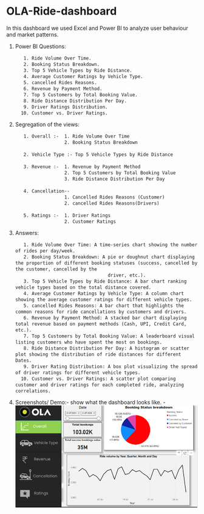# OLA-Ride-dashboard
In this dashboard we used Excel and Power BI to analyze user behaviour and market patterns.

1. Power BI Questions:

          1. Ride Volume Over Time.
          2. Booking Status Breakdown.
          3. Top 5 Vehicle Types by Ride Distance.
          4. Average Customer Ratings by Vehicle Type.
          5. cancelled Rides Reasons.
          6. Revenue by Payment Method.
          7. Top 5 Customers by Total Booking Value.
          8. Ride Distance Distribution Per Day.
          9. Driver Ratings Distribution.
         10. Customer vs. Driver Ratings.
 

3. Segregation of the views:
   
     
          1. Overall :-  1. Ride Volume Over Time
                         2. Booking Status Breakdown
                   
          2. Vehicle Type :- Top 5 Vehicle Types by Ride Distance
     
          3. Revenue :-  1. Revenue by Payment Method
                         2. Top 5 Customers by Total Booking Value
                         3. Ride Distance Distribution Per Day
                   
          4. Cancellation--
                         1. Cancelled Rides Reasons (Customer)
                         2. cancelled Rides Reasons(Drivers)
                   
          5. Ratings :-  1. Driver Ratings
                         2. Customer Ratings
5. Answers:
   
          1. Ride Volume Over Time: A time-series chart showing the number of rides per day/week.
          2. Booking Status Breakdown: A pie or doughnut chart displaying the proportion of different booking statuses (success, cancelled by the customer, cancelled by the 
                                         driver, etc.).
          3. Top 5 Vehicle Types by Ride Distance: A bar chart ranking vehicle types based on the total distance covered.
          4. Average Customer Ratings by Vehicle Type: A column chart showing the average customer ratings for different vehicle types.
          5. cancelled Rides Reasons: A bar chart that highlights the common reasons for ride cancellations by customers and drivers.
          6. Revenue by Payment Method: A stacked bar chart displaying total revenue based on payment methods (Cash, UPI, Credit Card, etc.).
          7. Top 5 Customers by Total Booking Value: A leaderboard visual listing customers who have spent the most on bookings.
          8. Ride Distance Distribution Per Day: A histogram or scatter plot showing the distribution of ride distances for different Dates.
          9. Driver Rating Distribution: A box plot visualizing the spread of driver ratings for different vehicle types.
         10. Customer vs. Driver Ratings: A scatter plot comparing customer and driver ratings for each completed ride, analyzing correlations.


7. Screenshots/ Demo:-
   show what the dashboard looks like. - ![Alt text](https://github.com/n9i3/OLA-Ride-dashboard/blob/main/dashboard.PNG)  
        
